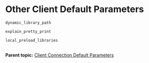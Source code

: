 # Other Client Default Parameters 

`dynamic_library_path`

`explain_pretty_print`

`local_preload_libraries`<br/></br>



**Parent topic:** [Client Connection Default Parameters](../topics/g-client-connection-default-parameters.html)


